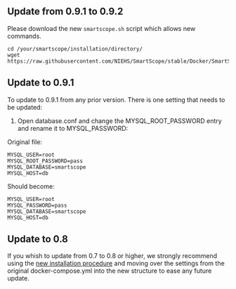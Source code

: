 ## Update from 0.9.1 to 0.9.2

Please download the new `smartscope.sh` script which allows new commands.

```
cd /your/smartscope/installation/directory/
wget https://raw.githubusercontent.com/NIEHS/SmartScope/stable/Docker/SmartScope/smartscope.sh
```

## Update to 0.9.1

To update to 0.9.1 from any prior version. There is one setting that needs to be updated:

1. Open database.conf and change the MYSQL_ROOT_PASSWORD entry and rename it to MYSQL_PASSWORD:

Original file:
```
MYSQL_USER=root
MYSQL_ROOT_PASSWORD=pass
MYSQL_DATABASE=smartscope
MYSQL_HOST=db
```
Should become:
```
MYSQL_USER=root
MYSQL_PASSWORD=pass
MYSQL_DATABASE=smartscope
MYSQL_HOST=db
```

## Update to 0.8

If you whish to update from 0.7 to 0.8 or higher, we strongly recommend using the [new installation procedure](/getting_started/installation/docker/docker) and moving over the settings from the original docker-compose.yml into the new structure to ease any future update.

